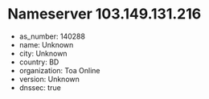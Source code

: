 # Nameserver 103.149.131.216

* as_number: 140288
* name: Unknown
* city: Unknown
* country: BD
* organization: Toa Online
* version: Unknown
* dnssec: true
